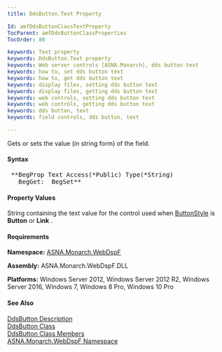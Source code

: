 ```yaml
---
title: DdsButton.Text Property

Id: amfDdsButtonClassTextProperty
TocParent: amfDdsButtonClassProperties
TocOrder: 80

keywords: Text property
keywords: DdsButton.Text property
keywords: Web server controls [ASNA.Monarch], dds button text
keywords: how to, set dds button text
keywords: how to, get dds button text
keywords: display files, setting dds button text
keywords: display files, getting dds button text
keywords: web controls, setting dds button text
keywords: web controls, getting dds button text
keywords: dds button, text
keywords: field controls, dds button, text

---
```


Gets or sets the value (in string form) of the field.

#### Syntax
<pre class="syntax"> **BegProp Text Access(*Public) Type(*String)
   BegGet:  BegSet** </pre>

#### Property Values
String containing the text value for the control used when [ ButtonStyle](amfDdsButtonClassButtonStyleProperty.html) is **Button** or **Link** .

#### Requirements
**Namespace:** [ASNA.Monarch.WebDspF](amfWebDspFNamespace.html)

**Assembly:** ASNA.Monarch.WebDspF.DLL

**Platforms:** Windows Server 2012, Windows Server 2012 R2, Windows Server 2016, Windows 7, Windows 8 Pro, Windows 10 Pro

#### See Also
[DdsButton Description](amfUnderstandingButtons.html)<br /> [DdsButton Class](amfDdsButtonClass.html) <br /> [DdsButton Class Members](amfDdsButtonClassMembers.html) <br />[ ASNA.Monarch.WebDspF Namespace](amfWebDspFNamespace.html)
